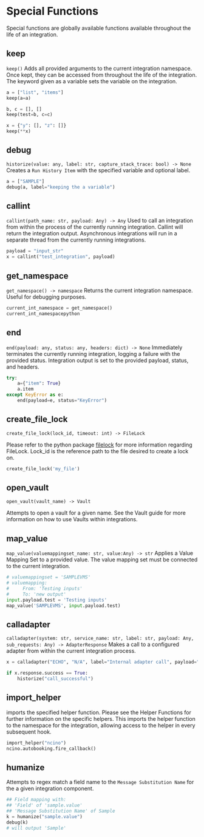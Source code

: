 # Special Functions

Special functions are globally available functions available throughout the life of an integration.

## keep

`keep()` Adds all provided arguments to the current integration namespace. Once kept, they can be accessed from throughout the life of the integration. The keyword given as a variable sets the variable on the integration.

```python
a = ["list", "items"]
keep(a=a)

b, c = [], []
keep(test=b, c=c)

x = {"y": [], "z": []}
keep(**x)
```

## debug

`historize(value: any, label: str, capture_stack_trace: bool) -> None` Creates a `Run History Item` with the specified variable and optional label.

```python
a = ["SAMPLE"]
debug(a, label="keeping the a variable")
```

## callint

`callint(path_name: str, payload: Any) -> Any` Used to call an integration from within the process of the currently running integration. Callint will return the integration output. Asynchronous integrations will run in a separate thread from the currently running integrations.

```python
payload = "input_str"
x = callint("test_integration", payload)
```

## get\_namespace

`get_namespace() -> namespace` Returns the current integration namespace. Useful for debugging purposes.

```python
current_int_namespace = get_namespace()
current_int_namespacepython
```

## end

`end(payload: any, status: any, headers: dict) -> None` Immediately terminates the currently running integration, logging a failure with the provided status. Integration output is set to the provided payload, status, and headers.

```python
try:
    a={"item": True}
    a.item
except KeyError as e:
    end(payload=e, status="KeyError")
```

## create\_file\_lock

`create_file_lock(lock_id, timeout: int) -> FileLock`

Please refer to the python package [filelock](https://py-filelock.readthedocs.io/en/latest/index.html) for more information regarding FileLock. Lock\_id is the reference path to the file desired to create a lock on.

```python
create_file_lock('my_file')
```

## open\_vault

`open_vault(vault_name) -> Vault`

Attempts to open a vault for a given name. See the Vault guide for more information on how to use Vaults within integrations.

## map\_value

`map_value(valuemappingset_name: str, value:Any) -> str` Applies a Value Mapping Set to a provided value. The value mapping set must be connected to the current integration.

```python
# valuemappingset = 'SAMPLEVMS'
# valuemapping:
#     From: 'Testing inputs'
#     To: 'new output'
input.payload.test = 'Testing inputs'
map_value('SAMPLEVMS', input.payload.test)
```

## calladapter

`calladapter(system: str, service_name: str, label: str, payload: Any, sub_requests: Any) -> AdapterResponse` Makes a call to a configured adapter from within the current integration process.

```python
x = calladapter("ECHO", "N/A", label="Internal adapter call", payload="x")

if x.response.success == True:
    historize("call_successful")
```

## import\_helper

imports the specified helper function. Please see the Helper Functions for further information on the specific helpers. This imports the helper function to the namespace for the integration, allowing access to the helper in every subsequent hook.

```python
import_helper("ncino")
ncino.autobooking.fire_callback()
```



## humanize

Attempts to regex match a field name to the `Message Substitution Name` for the a given integration component.

```python
## Field mapping with:
## 'Field' of 'sample.value'
## 'Message Substitution Name' of Sample
k = humanize("sample.value")
debug(k)
# will output 'Sample'
```
